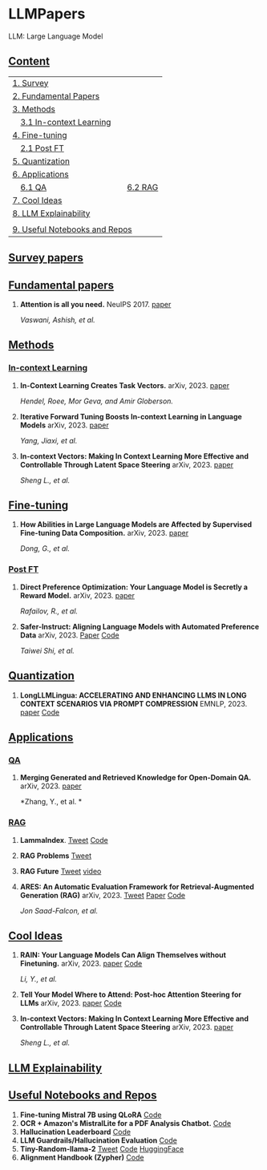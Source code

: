 # LLMPapers

LLM: Large Language Model

## [Content](#content)

<table>
<tr><td colspan="2"><a href="#survey-papers">1. Survey</a></td></tr> 
<tr><td colspan="2"><a href="#fundamental-papers">2. Fundamental Papers</a></td></tr> 
<tr><td colspan="2"><a href="#methods">3. Methods</a></td></tr>
<tr>
    <td>&emsp;<a href="#in-context learning">3.1 In-context Learning</a></td>
    <td></td>
</tr>
<tr><td colspan="2"><a href="#fine-tuning">4. Fine-tuning</a></td></tr>
<tr>
    <td>&emsp;<a href="#post-ft">2.1 Post FT</a></td>
    <td></td>
</tr>
<tr><td colspan="2"><a href="#quantization">5. Quantization</a></td></tr>
<tr><td colspan="2"><a href="#applications">6. Applications</a></td></tr> 
<tr>
    <td>&emsp;<a href="#qa">6.1 QA</a></td>
    <td>&emsp;<a href="#rag">6.2 RAG</a></td>
</tr>
<tr><td colspan="2"><a href="#cool-ideas">7. Cool Ideas</a></td></tr>
<tr><td colspan="2"><a href="#llm-explainability">8. LLM Explainability</a></td></tr>
<tr>
    <td></td>
    <td></td>
</tr>
<tr><td colspan="2"><a href="#useful-notebooks and repos">9. Useful Notebooks and Repos</a></td></tr>
</table>

## [Survey papers](#content)


## [Fundamental papers](#content)
1. **Attention is all you need.** NeuIPS 2017. [paper](https://proceedings.neurips.cc/paper/2017/file/3f5ee243547dee91fbd053c1c4a845aa-Paper.pdf)

    *Vaswani, Ashish, et al.*
   
## [Methods](#content)   

### [In-context Learning](#content)
1. **In-Context Learning Creates Task Vectors.** arXiv, 2023. [paper](https://arxiv.org/pdf/2310.15916.pdf)

   *Hendel, Roee, Mor Geva, and Amir Globerson.*
   
1. **Iterative Forward Tuning Boosts In-context Learning in Language Models** arXiv, 2023. [paper](https://arxiv.org/pdf/2305.13016.pdf)

   *Yang, Jiaxi, et al.*

1. **In-context Vectors: Making In Context Learning More Effective and Controllable Through Latent Space Steering** arXiv, 2023. [paper](https://arxiv.org/abs/2311.06668)

	*Sheng L., et al.*

## [Fine-tuning](#content) 
1.  **How Abilities in Large Language Models are Affected by Supervised Fine-tuning Data Composition.** arXiv, 2023. [paper](https://arxiv.org/pdf/2310.05492.pdf)
	
 	*Dong, G., et al.*


### [Post FT](#content) 

1. **Direct Preference Optimization: Your Language Model is Secretly a Reward
  Model.** arXiv, 2023. [paper](https://arxiv.org/pdf/2305.18290.pdf)

    *Rafailov, R., et al.*

1. **Safer-Instruct: Aligning Language Models with Automated Preference Data** arXiv, 2023. [Paper](https://arxiv.org/pdf/2311.08685.pdf) [Code](https://github.com/uscnlp-lime/safer-instruct)

   *Taiwei Shi, et al.*


## [Quantization](#content)  
1. **LongLLMLingua: ACCELERATING AND ENHANCING LLMS IN LONG CONTEXT SCENARIOS VIA PROMPT COMPRESSION** EMNLP, 2023. [paper](https://arxiv.org/pdf/2310.06839.pdf) [Code](https://github.com/microsoft/LLMLingua)

## [Applications](#content)  

### [QA](#content)
1. **Merging Generated and Retrieved Knowledge for Open-Domain QA.** arXiv, 2023. [paper](https://arxiv.org/pdf/2310.14393.pdf)

   *Zhang, Y., et al. *

### [RAG](#content)
1. **LammaIndex**. [Tweet](https://x.com/jerryjliu0/status/1724837344543695185?s=20) [Code](https://github.com/run-llama/llama_index)
1. **RAG Problems** [Tweet](https://x.com/IntuitMachine/status/1724811179418079242?s=20)
1. **RAG Future** [Tweet](https://x.com/CShorten30/status/1724443501146902876?s=20) [video](https://t.co/qVaLmYg8D4)
1. **ARES: An Automatic Evaluation Framework for Retrieval-Augmented Generation (RAG)** arXiv, 2023. [Tweet](https://x.com/JonSaadFalcon/status/1724998954402935061?s=20) [Paper](https://arxiv.org/pdf/2311.09476.pdf) [Code](https://github.com/stanford-futuredata/ARES/)

   *Jon Saad-Falcon, et al.*
	
## [Cool Ideas](#content)  
1. **RAIN: Your Language Models Can Align Themselves without Finetuning.** arXiv, 2023. [paper](https://arxiv.org/pdf/2309.07124.pdf) [Code](https://github.com/SafeAILab/RAIN)

   *Li, Y., et al.*

1. **Tell Your Model Where to Attend: Post-hoc Attention Steering for LLMs** arXiv, 2023. [paper](https://arxiv.org/pdf/2311.02262.pdf) [Code](https://github.com/QingruZhang/PASTA)

1. **In-context Vectors: Making In Context Learning More Effective and Controllable Through Latent Space Steering** arXiv, 2023. [paper](https://arxiv.org/abs/2311.06668)

	*Sheng L., et al.*

## [LLM Explainability](#content)  

## [Useful Notebooks and Repos](#content)  
1. **Fine-tuning Mistral 7B using QLoRA** [Code](https://github.com/brevdev/notebooks/blob/main/mistral-finetune.ipynb)
1. **OCR + Amazon's MistralLite for a PDF Analysis Chatbot.** [Code](https://github.com/brevdev/notebooks/blob/main/ocr-pdf-analysis.ipynb)
1. **Hallucination Leaderboard** [Code](https://github.com/vectara/hallucination-leaderboard/)
1. **LLM Guardrails/Hallucination Evaluation** [Code](https://confluence.ext.net.nokia.com/pages/viewpage.action?pageId=1578607869)
1. **Tiny-Random-llama-2** [Tweet](https://x.com/StasBekman/status/1724519457790509310?s=20) [Code](https://github.com/stas00/ml-engineering/blob/master/transformers/make-tiny-models.md) [HuggingFace](https://huggingface.co/stas/tiny-random-llama-2/blob/main/make_tiny_model.py)
1. **Alignment Handbook (Zypher)** [Code](https://github.com/huggingface/alignment-handbook)
